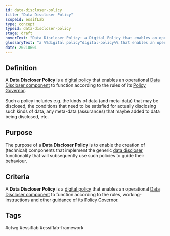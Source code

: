 ```yaml
---
id: data-discloser-policy
title: "Data Discloser Policy"
scopeid: essifLab
type: concept
typeid: data-discloser-policy
stage: draft
hoverText: "Data Discloser Policy: a Digital Policy that enables an operational Data Discloser component to function according to the rules of its Policy Governor."
glossaryText: "a %%digital policy^digital-policy%% that enables an operational %%data discloser^data-discloser%% component to function according to the rules of its %%policy governor^policy-governor%%."
date: 20210601
---
```


## Definition
A **Data Discloser Policy** is a [digital policy](digital-policy) that enables an operational [Data Discloser component](data-discloser) to function according to the rules of its [Policy Governor](policy-governor).

Such a policy includes e.g. the kinds of data (and meta-data) that may be disclosed, the conditions that need to be satisfied for actually disclosing such kinds of data, any meta-data (assurances) that maybe added to data being disclosed, etc.

## Purpose
The purpose of a **Data Discloser Policy** is to enable the creation of (technical) components that implement the generic [data discloser](data-discloser) functionality that will subsequently use such policies to guide their behaviour.

## Criteria
A **Data Discloser Policy** is a [digital policy](digital-policy) that enables an operational [Data Discloser component](data-discloser) to function according to the rules, working-instructions and other guidance of its [Policy Governor](policy-governor).

## Tags
#ctwg #essiflab #essiflab-framework